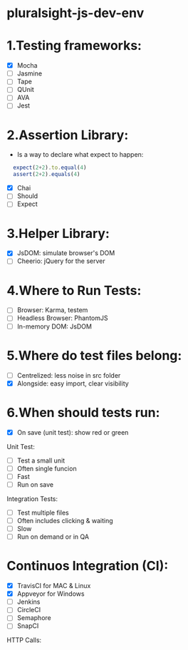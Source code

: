 # pluralsight-js-dev-env

# 1.Testing frameworks:
- [X] Mocha
- [ ] Jasmine
- [ ] Tape
- [ ] QUnit
- [ ] AVA
- [ ] Jest

# 2.Assertion Library: 
- Is a way to declare what expect to happen: 
```jsx 
  expect(2+2).to.equal(4)
  assert(2+2).equals(4)
```

- [X] Chai
- [ ] Should
- [ ] Expect

# 3.Helper Library:
- [X] JsDOM: simulate browser's DOM
- [ ] Cheerio: jQuery for the server

# 4.Where to Run Tests:
- [ ] Browser: Karma, testem
- [ ] Headless Browser: PhantomJS
- [ ] In-memory DOM: JsDOM

# 5.Where do test files belong:
- [ ] Centrelized: less noise in src folder
- [X] Alongside: easy import, clear visibility

# 6.When should tests run:
- [X] On save (unit test): show red or green

Unit Test:
- [ ] Test a small unit
- [ ] Often single funcion
- [ ] Fast
- [ ] Run on save

Integration Tests:
- [ ] Test multiple files
- [ ] Often includes clicking & waiting
- [ ] Slow
- [ ] Run on demand or in QA

# Continuos Integration (CI):
- [X] TravisCI for MAC & Linux
- [X] Appveyor for Windows
- [ ] Jenkins 
- [ ] CircleCI
- [ ] Semaphore
- [ ] SnapCI

HTTP Calls:
